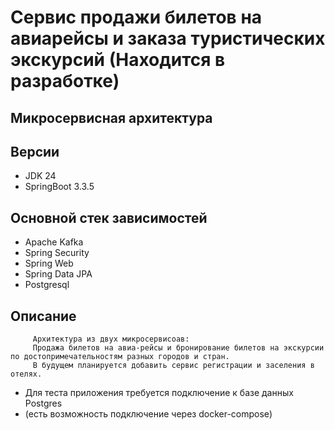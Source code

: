 # Сервис продажи билетов на авиарейсы и заказа туристических экскурсий (Находится в разработке)

## Микросервисная архитектура

##  Версии
* JDK 24
* SpringBoot 3.3.5

## Основной стек зависимостей
* Apache Kafka
* Spring Security
* Spring Web
* Spring Data JPA
* Postgresql

## Описание
         Архитектура из двух микросервисоав:
         Продажа билетов на авиа-рейсы и бронирование билетов на экскурсии по достопримечательностям разных городов и стран.
         В будущем планируется добавить сервис регистрации и заселения в отелях.

* Для теста приложения требуется подключение к базе данных Postgres
* (есть возможность подключение через docker-compose)
